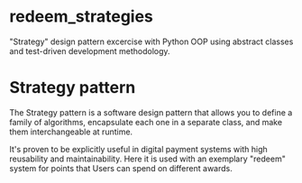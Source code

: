 # redeem_strategies

"Strategy" design pattern excercise with Python OOP using abstract classes and test-driven development methodology. 

# Strategy pattern

The Strategy pattern is a software design pattern that allows you to define a family of algorithms, encapsulate each one in a separate class, and make them interchangeable at runtime.

It's proven to be explicitly useful in digital payment systems with high reusability and maintainability. Here it is used with an exemplary "redeem" system for points that Users can spend on different awards.
